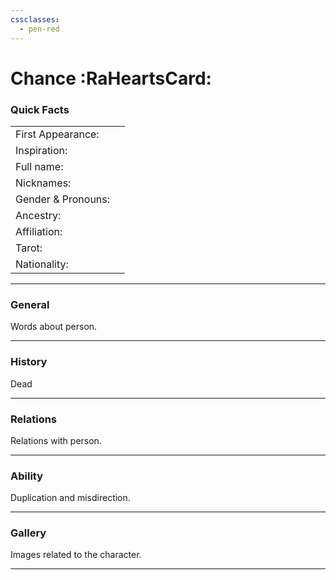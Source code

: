 ```yaml
---
cssclasses:
  - pen-red
---
```

# Chance :RaHeartsCard: 
### Quick Facts

|                    |     |
| ------------------ | --- |
| First Appearance:  |     |
| Inspiration:          |     |
| Full name:         |     |
| Nicknames:         |     |
| Gender & Pronouns: |     |
| Ancestry:          |     |
| Affiliation:       |     |
| Tarot:             |     |
| Nationality:       |     |
***
### General
Words about person.

***
### History
Dead

***
### Relations
Relations with person.

***
### Ability
Duplication and misdirection.

***
### Gallery
Images related to the character.

***
